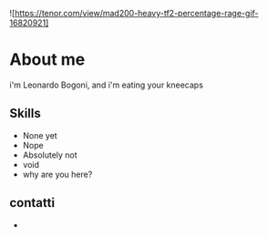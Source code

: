 ![https://tenor.com/view/mad200-heavy-tf2-percentage-rage-gif-16820921]


# About me
i'm Leonardo Bogoni, and i'm eating your kneecaps

## Skills

- None yet
- Nope
- Absolutely not
- void
- why are you here?

## contatti
- 

